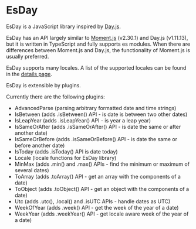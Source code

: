# EsDay

EsDay is a JavaScript library inspired by [Day.js](https://github.com/iamkun/dayjs).

EsDay has an API largely similar to [Moment.js](https://momentjs.com/docs/) (v2.30.1) and Day.js (v1.11.13), but it is written in TypeScript and fully supports es modules. When there are differences between Moment.js and Day.js, the functionality of Moment.js is usually preferred.

EsDay supports many locales. A list of the supported locales can be found in the [details page](./locales/locales.md).

EsDay is extensible by plugins.

Currently there are the following plugins:
- AdvancedParse (parsing arbitrary formatted date and time strings)
- IsBetween (adds .isBetween() API - is date is between two other dates)
- IsLeapYear (adds .isLeapYear() API - is year a leap year)
- IsSameOrAfter (adds .isSameOrAfter() API - is date the same or after another date)
- IsSameOrBefore (adds .isSameOrBefore() API - is date the same or before another date)
- IsToday (adds .isToday() API is date today)
- Locale (locale functions for EsDay library)
- MinMax (adds .min() and .max() APIs - find the minimum or maximum of several dates)
- ToArray (adds .toArray() API - get an array with the components of a date)
- ToObject (adds .toObject() API - get an object with the components of a date)
- Utc (adds .utc(), .local() and .isUTC APIs - handle dates as UTC)
- WeekOfYear (adds .week() API - get the week of the year of a date)
- WeekYear (adds .weekYear() API - get locale aware week of the year of a date)
